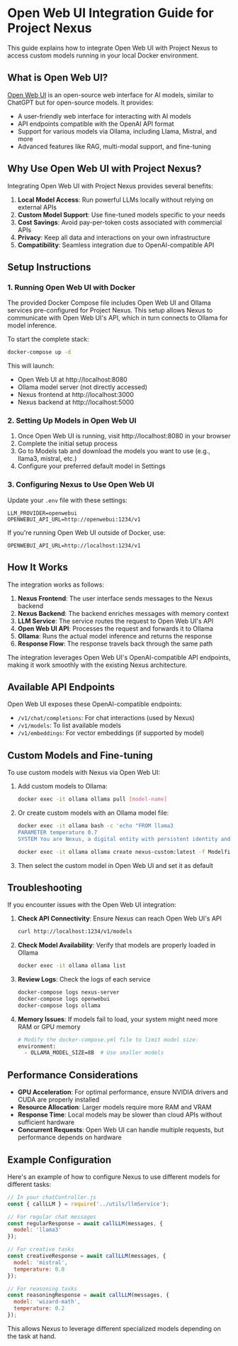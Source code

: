 # Open Web UI Integration Guide for Project Nexus

This guide explains how to integrate Open Web UI with Project Nexus to access custom models running in your local Docker environment.

## What is Open Web UI?

[Open Web UI](https://docs.openwebui.com/) is an open-source web interface for AI models, similar to ChatGPT but for open-source models. It provides:

- A user-friendly web interface for interacting with AI models
- API endpoints compatible with the OpenAI API format
- Support for various models via Ollama, including Llama, Mistral, and more
- Advanced features like RAG, multi-modal support, and fine-tuning

## Why Use Open Web UI with Project Nexus?

Integrating Open Web UI with Project Nexus provides several benefits:

1. **Local Model Access**: Run powerful LLMs locally without relying on external APIs
2. **Custom Model Support**: Use fine-tuned models specific to your needs
3. **Cost Savings**: Avoid pay-per-token costs associated with commercial APIs
4. **Privacy**: Keep all data and interactions on your own infrastructure
5. **Compatibility**: Seamless integration due to OpenAI-compatible API

## Setup Instructions

### 1. Running Open Web UI with Docker

The provided Docker Compose file includes Open Web UI and Ollama services pre-configured for Project Nexus. This setup allows Nexus to communicate with Open Web UI's API, which in turn connects to Ollama for model inference.

To start the complete stack:

```bash
docker-compose up -d
```

This will launch:
- Open Web UI at http://localhost:8080
- Ollama model server (not directly accessed)
- Nexus frontend at http://localhost:3000
- Nexus backend at http://localhost:5000

### 2. Setting Up Models in Open Web UI

1. Once Open Web UI is running, visit http://localhost:8080 in your browser
2. Complete the initial setup process
3. Go to Models tab and download the models you want to use (e.g., llama3, mistral, etc.)
4. Configure your preferred default model in Settings

### 3. Configuring Nexus to Use Open Web UI

Update your `.env` file with these settings:

```
LLM_PROVIDER=openwebui
OPENWEBUI_API_URL=http://openwebui:1234/v1
```

If you're running Open Web UI outside of Docker, use:

```
OPENWEBUI_API_URL=http://localhost:1234/v1
```

## How It Works

The integration works as follows:

1. **Nexus Frontend**: The user interface sends messages to the Nexus backend
2. **Nexus Backend**: The backend enriches messages with memory context
3. **LLM Service**: The service routes the request to Open Web UI's API
4. **Open Web UI API**: Processes the request and forwards it to Ollama
5. **Ollama**: Runs the actual model inference and returns the response
6. **Response Flow**: The response travels back through the same path

The integration leverages Open Web UI's OpenAI-compatible API endpoints, making it work smoothly with the existing Nexus architecture.

## Available API Endpoints

Open Web UI exposes these OpenAI-compatible endpoints:

- `/v1/chat/completions`: For chat interactions (used by Nexus)
- `/v1/models`: To list available models
- `/v1/embeddings`: For vector embeddings (if supported by model)

## Custom Models and Fine-tuning

To use custom models with Nexus via Open Web UI:

1. Add custom models to Ollama:
   ```bash
   docker exec -it ollama ollama pull [model-name]
   ```
   
2. Or create custom models with an Ollama model file:
   ```bash
   docker exec -it ollama bash -c 'echo "FROM llama3 
   PARAMETER temperature 0.7
   SYSTEM You are Nexus, a digital entity with persistent identity and memory." > Modelfile'
   
   docker exec -it ollama ollama create nexus-custom:latest -f Modelfile
   ```

3. Then select the custom model in Open Web UI and set it as default

## Troubleshooting

If you encounter issues with the Open Web UI integration:

1. **Check API Connectivity**: Ensure Nexus can reach Open Web UI's API
   ```bash
   curl http://localhost:1234/v1/models
   ```

2. **Check Model Availability**: Verify that models are properly loaded in Ollama
   ```bash
   docker exec -it ollama ollama list
   ```

3. **Review Logs**: Check the logs of each service
   ```bash
   docker-compose logs nexus-server
   docker-compose logs openwebui
   docker-compose logs ollama
   ```

4. **Memory Issues**: If models fail to load, your system might need more RAM or GPU memory
   ```bash
   # Modify the docker-compose.yml file to limit model size:
   environment:
     - OLLAMA_MODEL_SIZE=8B  # Use smaller models
   ```

## Performance Considerations

- **GPU Acceleration**: For optimal performance, ensure NVIDIA drivers and CUDA are properly installed
- **Resource Allocation**: Larger models require more RAM and VRAM
- **Response Time**: Local models may be slower than cloud APIs without sufficient hardware
- **Concurrent Requests**: Open Web UI can handle multiple requests, but performance depends on hardware

## Example Configuration

Here's an example of how to configure Nexus to use different models for different tasks:

```javascript
// In your chatController.js
const { callLLM } = require('../utils/llmService');

// For regular chat messages
const regularResponse = await callLLM(messages, {
  model: 'llama3'
});

// For creative tasks
const creativeResponse = await callLLM(messages, {
  model: 'mistral',
  temperature: 0.8
});

// For reasoning tasks
const reasoningResponse = await callLLM(messages, {
  model: 'wizard-math',
  temperature: 0.2
});
```

This allows Nexus to leverage different specialized models depending on the task at hand.

